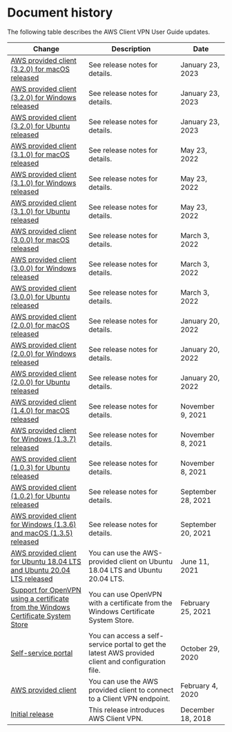 # Document history<a name="WhatsNew"></a>

The following table describes the AWS Client VPN User Guide updates\.

| Change | Description | Date | 
| --- |--- |--- |
| [AWS provided client \(3\.2\.0\) for macOS released](https://docs.aws.amazon.com/vpn/latest/clientvpn-user/client-vpn-connect-macos.html#client-vpn-connect-macos-release-notes) | See release notes for details\. | January 23, 2023 | 
| [AWS provided client \(3\.2\.0\) for Windows released](https://docs.aws.amazon.com/vpn/latest/clientvpn-user/client-vpn-connect-windows.html#client-vpn-connect-windows-release-notes) | See release notes for details\. | January 23, 2023 | 
| [AWS provided client \(3\.2\.0\) for Ubuntu released](https://docs.aws.amazon.com/vpn/latest/clientvpn-user/client-vpn-connect-linux.html#client-vpn-connect-linux-release-notes) | See release notes for details\. | January 23, 2023 | 
| [AWS provided client \(3\.1\.0\) for macOS released](https://docs.aws.amazon.com/vpn/latest/clientvpn-user/client-vpn-connect-macos.html#client-vpn-connect-macos-release-notes) | See release notes for details\. | May 23, 2022 | 
| [AWS provided client \(3\.1\.0\) for Windows released](https://docs.aws.amazon.com/vpn/latest/clientvpn-user/client-vpn-connect-windows.html#client-vpn-connect-windows-release-notes) | See release notes for details\. | May 23, 2022 | 
| [AWS provided client \(3\.1\.0\) for Ubuntu released](https://docs.aws.amazon.com/vpn/latest/clientvpn-user/client-vpn-connect-linux.html#client-vpn-connect-linux-release-notes) | See release notes for details\. | May 23, 2022 | 
| [AWS provided client \(3\.0\.0\) for macOS released](https://docs.aws.amazon.com/vpn/latest/clientvpn-user/client-vpn-connect-macos.html#client-vpn-connect-macos-release-notes) | See release notes for details\. | March 3, 2022 | 
| [AWS provided client \(3\.0\.0\) for Windows released](https://docs.aws.amazon.com/vpn/latest/clientvpn-user/client-vpn-connect-windows.html#client-vpn-connect-windows-release-notes) | See release notes for details\. | March 3, 2022 | 
| [AWS provided client \(3\.0\.0\) for Ubuntu released](https://docs.aws.amazon.com/vpn/latest/clientvpn-user/client-vpn-connect-linux.html#client-vpn-connect-linux-release-notes) | See release notes for details\. | March 3, 2022 | 
| [AWS provided client \(2\.0\.0\) for macOS released](https://docs.aws.amazon.com/vpn/latest/clientvpn-user/client-vpn-connect-macos.html#client-vpn-connect-macos-release-notes) | See release notes for details\. | January 20, 2022 | 
| [AWS provided client \(2\.0\.0\) for Windows released](https://docs.aws.amazon.com/vpn/latest/clientvpn-user/client-vpn-connect-windows.html#client-vpn-connect-windows-release-notes) | See release notes for details\. | January 20, 2022 | 
| [AWS provided client \(2\.0\.0\) for Ubuntu released](https://docs.aws.amazon.com/vpn/latest/clientvpn-user/client-vpn-connect-linux.html#client-vpn-connect-linux-release-notes) | See release notes for details\. | January 20, 2022 | 
| [AWS provided client \(1\.4\.0\) for macOS released](https://docs.aws.amazon.com/vpn/latest/clientvpn-user/release-notes.html#release-notes-macos) | See release notes for details\. | November 9, 2021 | 
| [AWS provided client for Windows \(1\.3\.7\) released](https://docs.aws.amazon.com/vpn/latest/clientvpn-user/release-notes.html#release-notes-windows) | See release notes for details\. | November 8, 2021 | 
| [AWS provided client \(1\.0\.3\) for Ubuntu released](https://docs.aws.amazon.com/vpn/latest/clientvpn-user/release-notes.html#release-notes-linux) | See release notes for details\. | November 8, 2021 | 
| [AWS provided client \(1\.0\.2\) for Ubuntu released](https://docs.aws.amazon.com/vpn/latest/clientvpn-user/release-notes.html#release-notes-linux) | See release notes for details\. | September 28, 2021 | 
| [AWS provided client for Windows \(1\.3\.6\) and macOS \(1\.3\.5\) released](https://docs.aws.amazon.com/vpn/latest/clientvpn-user/release-notes.html) | See release notes for details\. | September 20, 2021 | 
| [AWS provided client for Ubuntu 18\.04 LTS and Ubuntu 20\.04 LTS released](https://docs.aws.amazon.com/vpn/latest/clientvpn-user/client-vpn-connect-linux.html) | You can use the AWS\-provided client on Ubuntu 18\.04 LTS and Ubuntu 20\.04 LTS\. | June 11, 2021 | 
| [Support for OpenVPN using a certificate from the Windows Certificate System Store](https://docs.aws.amazon.com/vpn/latest/clientvpn-user/windows.html#windows-openvpn-cryptoapicert) | You can use OpenVPN with a certificate from the Windows Certificate System Store\. | February 25, 2021 | 
| [Self\-service portal](https://docs.aws.amazon.com/vpn/latest/clientvpn-user/self-service-portal.html) | You can access a self\-service portal to get the latest AWS provided client and configuration file\. | October 29, 2020 | 
| [AWS provided client](https://docs.aws.amazon.com/vpn/latest/clientvpn-user/connect-aws-client-vpn-connect.html) | You can use the AWS provided client to connect to a Client VPN endpoint\.  | February 4, 2020 | 
| [Initial release](#WhatsNew) | This release introduces AWS Client VPN\. | December 18, 2018 | 